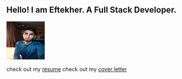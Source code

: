 ## Hello! I am Eftekher. A Full Stack Developer. 

<img src="eftekher-picture.jpeg" width="100" height="100"/>

check out my [resume](https://ehusain000.github.io/cv/resume/resume.html) 
check out my [cover letter](https://ehusain000.github.io/cv/resume/resume.html) 


